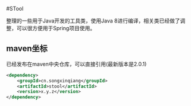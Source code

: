 #STool

整理的一些用于Java开发的工具类，使用Java 8进行编译，相关类已经做了调整，可以很方便用于Spring项目使用。

## maven坐标

已经发布在maven中央仓库，可以直接引用(最新版本是2.0.1)

``` xml
<dependency>
    <groupId>cn.songxinqiang</groupId>
    <artifactId>stool</artifactId>
    <version>x.y.z</version>
</dependency>
```